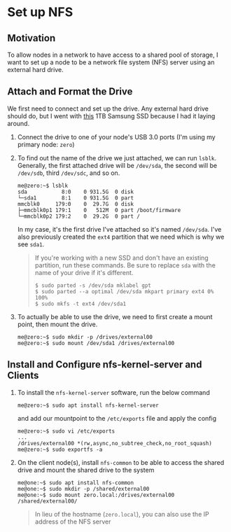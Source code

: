 # Set up NFS

## Motivation

To allow nodes in a network to have access to a shared pool of storage, I want to set up a node to be a network file system (NFS) server using an external hard drive.

## Attach and Format the Drive

We first need to connect and set up the drive. Any external hard drive should do, but I went with [this](https://www.amazon.com/SAMSUNG-250GB-Internal-MZ-77E250B-AM/dp/B08QBJ2YMG?th=1) 1TB Samsung SSD because I had it laying around.

1. Connect the drive to one of your node's USB 3.0 ports (I'm using my primary node: `zero`)
2. To find out the name of the drive we just attached, we can run `lsblk`. Generally, the first attached drive will be `/dev/sda`, the second will be `/dev/sdb`, third `/dev/sdc`, and so on.
    ```
    me@zero:~$ lsblk
    sda           8:0    0 931.5G  0 disk
    └─sda1        8:1    0 931.5G  0 part
    mmcblk0     179:0    0  29.7G  0 disk
    ├─mmcblk0p1 179:1    0   512M  0 part /boot/firmware
    └─mmcblk0p2 179:2    0  29.2G  0 part /
    ```
    In my case, it's the first drive I've attached so it's named `/dev/sda`. I've also previously created the `ext4` partition that we need which is why we see `sda1`.

    > If you're working with a new SSD and don't have an existing partition, run these commands. Be sure to replace `sda` with the name of your drive if it's different.
    > ```
    > $ sudo parted -s /dev/sda mklabel gpt
    > $ sudo parted --a optimal /dev/sda mkpart primary ext4 0% 100%
    > $ sudo mkfs -t ext4 /dev/sda1
    > ```
3. To actually be able to use the drive, we need to first create a mount point, then mount the drive.
    ```
    me@zero:~$ sudo mkdir -p /drives/external00
    me@zero:~$ sudo mount /dev/sda1 /drives/external00
    ```

## Install and Configure nfs-kernel-server and Clients

1. To install the `nfs-kernel-server` software, run the below command
    ```
    me@zero:~$ sudo apt install nfs-kernel-server
    ```
    and add our mountpoint to the `/etc/exports` file and apply the config
    ```
    me@zero:~$ sudo vi /etc/exports
    ...
    /drives/external00 *(rw,async,no_subtree_check,no_root_squash)
    me@zero:~$ sudo exportfs -a
    ```
2. On the client node(s), install `nfs-common` to be able to access the shared drive and mount the shared drive to the system
    ```
    me@one:~$ sudo apt install nfs-common
    me@one:~$ sudo mkdir -p /shared/external00
    me@one:~$ sudo mount zero.local:/drives/external00 /shared/external00/
    ```
    > In lieu of the hostname (`zero.local`), you can also use the IP address of the NFS server
